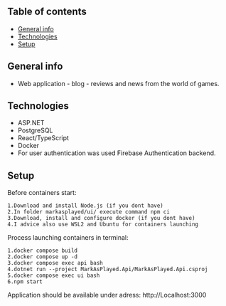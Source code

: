 ## Table of contents

- [General info](#general-info)
- [Technologies](#technologies)
- [Setup](#setupen)

## General info

- Web application - blog - reviews and news from the world of games.

## Technologies

- ASP.NET
- PostgreSQL
- React/TypeScript
- Docker
- For user authentication was used Firebase Authentication backend.

## Setup

Before containers start:

```
1.Download and install Node.js (if you dont have)
2.In folder markasplayed/ui/ execute command npm ci
3.Download, install and configure docker (if you dont have)
4.I advice also use WSL2 and Ubuntu for containers launching
```

Process launching containers in terminal:

```
1.docker compose build
2.docker compose up -d
3.docker compose exec api bash
4.dotnet run --project MarkAsPlayed.Api/MarkAsPlayed.Api.csproj
5.docker compose exec ui bash
6.npm start
```

Application should be available under adress: http://Localhost:3000
